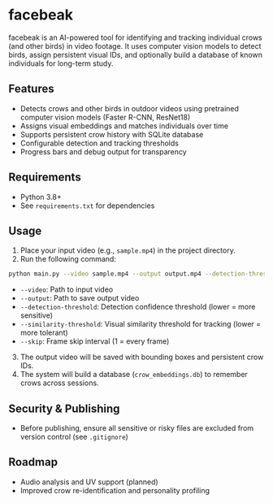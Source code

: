 # facebeak

facebeak is an AI-powered tool for identifying and tracking individual crows (and other birds) in video footage. It uses computer vision models to detect birds, assign persistent visual IDs, and optionally build a database of known individuals for long-term study.

## Features
- Detects crows and other birds in outdoor videos using pretrained computer vision models (Faster R-CNN, ResNet18)
- Assigns visual embeddings and matches individuals over time
- Supports persistent crow history with SQLite database
- Configurable detection and tracking thresholds
- Progress bars and debug output for transparency

## Requirements
- Python 3.8+
- See `requirements.txt` for dependencies

## Usage
1. Place your input video (e.g., `sample.mp4`) in the project directory.
2. Run the following command:

```bash
python main.py --video sample.mp4 --output output.mp4 --detection-threshold 0.3 --similarity-threshold 0.75 --skip 1
```

- `--video`: Path to input video
- `--output`: Path to save output video
- `--detection-threshold`: Detection confidence threshold (lower = more sensitive)
- `--similarity-threshold`: Visual similarity threshold for tracking (lower = more tolerant)
- `--skip`: Frame skip interval (1 = every frame)

3. The output video will be saved with bounding boxes and persistent crow IDs.
4. The system will build a database (`crow_embeddings.db`) to remember crows across sessions.

## Security & Publishing
- Before publishing, ensure all sensitive or risky files are excluded from version control (see `.gitignore`)

## Roadmap
- Audio analysis and UV support (planned)
- Improved crow re-identification and personality profiling
